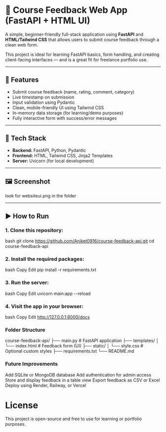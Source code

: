 # 📘 Course Feedback Web App (FastAPI + HTML UI)

A simple, beginner-friendly full-stack application using **FastAPI** and **HTML/Tailwind CSS** that allows users to submit course feedback through a clean web form.

This project is ideal for learning FastAPI basics, form handling, and creating client-facing interfaces — and is a great fit for freelance portfolio use.

---

## 🚀 Features

- Submit course feedback (name, rating, comment, category)
- Live timestamp on submission
- Input validation using Pydantic
- Clean, mobile-friendly UI using Tailwind CSS
- In-memory data storage (for learning/demo purposes)
- Fully interactive form with success/error messages

---

## 🧰 Tech Stack

- **Backend:** FastAPI, Python, Pydantic
- **Frontend:** HTML, Tailwind CSS, Jinja2 Templates
- **Server:** Uvicorn (for local development)

---

## 🖼️ Screenshot

look for websiteui.png in the folder

---

## ▶️ How to Run

### 1. Clone this repository:
bash
git clone https://github.com/Aniket0916/course-feedback-api.git
cd course-feedback-api

### 2. Install the required packages:
bash
Copy
Edit
pip install -r requirements.txt

### 3. Run the server:
bash
Copy
Edit
uvicorn main:app --reload

### 4. Visit the app in your browser:
bash
Copy
Edit
http://127.0.0.1:8000/docs


### Folder Structure
course-feedback-api/
├── main.py               # FastAPI application
├── templates/
│   └── index.html        # Feedback form (UI)
├── static/
│   └── style.css         # Optional custom styles
├── requirements.txt
└── README.md

### Future Improvements
Add SQLite or MongoDB database
Add authentication for admin access
Store and display feedback in a table view
Export feedback as CSV or Excel
Deploy using Render, Railway, or Vercel

# License
This project is open-source and free to use for learning or portfolio purposes.
